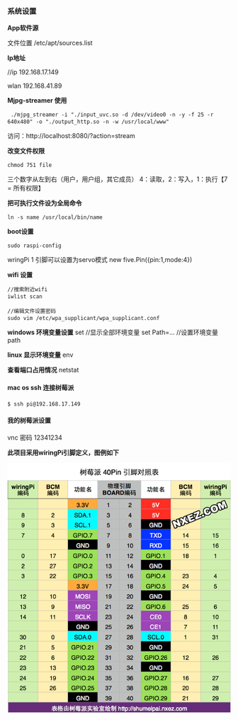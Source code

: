 ### 系统设置

**App软件源**

文件位置    /etc/apt/sources.list

**Ip地址**

//ip   192.168.17.149

wlan  192.168.41.89

**Mjpg-streamer  使用**

```shell
 ./mjpg_streamer -i "./input_uvc.so -d /dev/video0 -n -y -f 25 -r 640x480" -o "./output_http.so -n -w /usr/local/www"
```

访问：http://localhost:8080/?action=stream



**改变文件权限**

```shell 
chmod 751 file 
```

三个数字从左到右（用户，用户组，其它成员） 4：读取，2：写入，1：执行【7 = 所有权限】



**把可执行文件设为全局命令**

```shell
ln -s name /usr/local/bin/name
```


**boot设置**

```shell
sudo raspi-config
```



wringPi  1  引脚可以设置为servo模式
new five.Pin({pin:1,mode:4})

**wifi 设置**

```shell
//搜索附近wifi
iwlist scan    

//编辑文件设置密码
sudo vim /etc/wpa_supplicant/wpa_supplicant.conf   
```



**windows 环境变量设置**
set    //显示全部环境变量
set Path=...  //设置环境变量path



**linux 显示环境变量**
env



**查看端口占用情况**
netstat



#### mac os ssh 连接树莓派

```shell
$ ssh pi@192.168.17.149
```



#### 我的树莓派设置

vnc 密码 12341234



**此项目采用wiringPi引脚定义，图例如下**

![pinDefine](.\imgs\pinDefine.png)